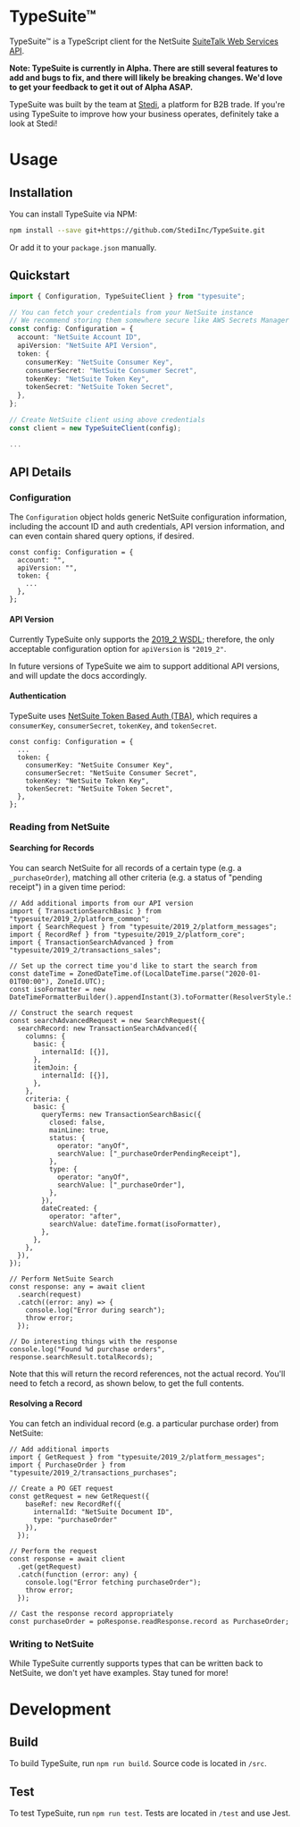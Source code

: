 # TypeSuite™
TypeSuite™ is a TypeScript client for the NetSuite [SuiteTalk Web Services API](https://www.netsuite.com/portal/developers/resources/suitetalk-documentation.shtml).

**Note: TypeSuite is currently in Alpha. There are still several features to add and bugs to fix,
and there will likely be breaking changes. We'd love to get your feedback to get it out of Alpha ASAP.**

TypeSuite was built by the team at [Stedi](https://www.stedi.com), a platform for B2B trade. If you're using
TypeSuite to improve how your business operates, definitely take a look at Stedi!

# Usage

## Installation

You can install TypeSuite via NPM:

```sh
npm install --save git+https://github.com/StediInc/TypeSuite.git
```

Or add it to your `package.json` manually.

## Quickstart

```ts
import { Configuration, TypeSuiteClient } from "typesuite";

// You can fetch your credentials from your NetSuite instance
// We recommend storing them somewhere secure like AWS Secrets Manager
const config: Configuration = {
  account: "NetSuite Account ID",
  apiVersion: "NetSuite API Version",
  token: {
    consumerKey: "NetSuite Consumer Key",
    consumerSecret: "NetSuite Consumer Secret",
    tokenKey: "NetSuite Token Key",
    tokenSecret: "NetSuite Token Secret",
  },
};

// Create NetSuite client using above credentials
const client = new TypeSuiteClient(config);

...
```

## API Details

### Configuration

The `Configuration` object holds generic NetSuite configuration information, including the account ID and auth
credentials, API version information, and can even contain shared query options, if desired.

```
const config: Configuration = {
  account: "",
  apiVersion: "",
  token: {
    ...
  },
};
```

#### API Version

Currently TypeSuite only supports the [2019_2 WSDL](https://webservices.netsuite.com/wsdl/v2019_2_0/netsuite.wsdl);
therefore, the only acceptable configuration option for `apiVersion` is `"2019_2"`.

In future versions of TypeSuite we aim to support additional API versions, and will update the docs accordingly.

#### Authentication

TypeSuite uses [NetSuite Token Based Auth (TBA)](https://docs.oracle.com/cloud/latest/netsuitecs_gs/NSATH/NSATH.pdf),
which requires a `consumerKey`, `consumerSecret`, `tokenKey`, and `tokenSecret`. 

```
const config: Configuration = {
  ...
  token: {
    consumerKey: "NetSuite Consumer Key",
    consumerSecret: "NetSuite Consumer Secret",
    tokenKey: "NetSuite Token Key",
    tokenSecret: "NetSuite Token Secret",
  },
};
```

### Reading from NetSuite

#### Searching for Records

You can search NetSuite for all records of a certain type (e.g. a `_purchaseOrder`), matching all other criteria (e.g. a status of "pending receipt") in a given time period:

```
// Add additional imports from our API version
import { TransactionSearchBasic } from "typesuite/2019_2/platform_common";
import { SearchRequest } from "typesuite/2019_2/platform_messages";
import { RecordRef } from "typesuite/2019_2/platform_core";
import { TransactionSearchAdvanced } from "typesuite/2019_2/transactions_sales";

// Set up the correct time you'd like to start the search from
const dateTime = ZonedDateTime.of(LocalDateTime.parse("2020-01-01T00:00"), ZoneId.UTC);
const isoFormatter = new DateTimeFormatterBuilder().appendInstant(3).toFormatter(ResolverStyle.STRICT);

// Construct the search request
const searchAdvancedRequest = new SearchRequest({
  searchRecord: new TransactionSearchAdvanced({
    columns: {
      basic: {
        internalId: [{}],
      },
      itemJoin: {
        internalId: [{}],
      },
    },
    criteria: {
      basic: {
        queryTerms: new TransactionSearchBasic({
          closed: false,
          mainLine: true,
          status: {
            operator: "anyOf",
            searchValue: ["_purchaseOrderPendingReceipt"],
          },
          type: {
            operator: "anyOf",
            searchValue: ["_purchaseOrder"],
          },
        }),
        dateCreated: {
          operator: "after",
          searchValue: dateTime.format(isoFormatter),
        },
      },
    },
  }),
});

// Perform NetSuite Search
const response: any = await client
  .search(request)
  .catch((error: any) => {
    console.log("Error during search");
    throw error;
  });

// Do interesting things with the response
console.log("Found %d purchase orders", response.searchResult.totalRecords);
```

Note that this will return the record references, not the actual record. You'll need to fetch a record,
as shown below, to get the full contents.

#### Resolving a Record

You can fetch an individual record (e.g. a particular purchase order) from NetSuite:

```
// Add additional imports
import { GetRequest } from "typesuite/2019_2/platform_messages";
import { PurchaseOrder } from "typesuite/2019_2/transactions_purchases";

// Create a PO GET request
const getRequest = new GetRequest({
    baseRef: new RecordRef({
      internalId: "NetSuite Document ID",
      type: "purchaseOrder"
    }),
  });

// Perform the request
const response = await client
  .get(getRequest)
  .catch(function (error: any) {
    console.log("Error fetching purchaseOrder");
    throw error;
  });

// Cast the response record appropriately
const purchaseOrder = poResponse.readResponse.record as PurchaseOrder;
```

### Writing to NetSuite

While TypeSuite currently supports types that can be written back to NetSuite, we don't yet have examples. Stay tuned
for more!

# Development

## Build

To build TypeSuite, run `npm run build`. Source code is located in `/src`.

## Test

To test TypeSuite, run `npm run test`. Tests are located in `/test` and use Jest.
